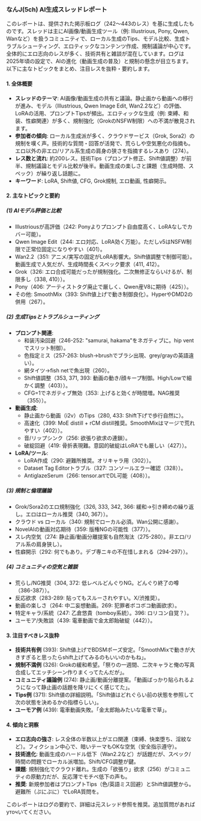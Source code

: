 ### なんJ(5ch) AI生成スレッドレポート

このレポートは、提供された掲示板ログ（242〜443のレス）を基に生成したものです。スレッドは主にAI画像/動画生成ツール（例: Illustrious, Pony, Qwen, Wanなど）を扱うコミュニティで、ローカル生成のTips、モデル比較、生成トラブルシューティング、エロティックなコンテンツ作成、規制議論が中心です。全体的にエロ志向のレスが多く、技術共有と雑談が混在しています。ログは2025年頃の設定で、AIの進化（動画生成の普及）と規制の懸念が目立ちます。以下に主なトピックをまとめ、注目レスを抜粋・要約します。

#### 1. 全体概要
- **スレッドのテーマ**: AI画像/動画生成の共有と議論。静止画から動画への移行が進み、モデル（Illustrious, Qwen Image Edit, Wan2.2など）の評価、LoRAの活用、プロンプトTipsが頻出。エロティックな生成（例: 束縛、和装、性癖関連）が多く、規制強化（GrokのNSFW制限）への不満が散見されます。
- **参加者の傾向**: ローカル生成派が多く、クラウドサービス（Grok, Sora2）の規制を嘆く声。技術的な質問・回答が活発で、荒らしや空気悪化の指摘も。エロ以外の非エロ/リアル系生成の肩身の狭さを指摘するレスあり（274）。
- **レス数と流れ**: 約200レス。技術Tips（プロンプト修正、Shift値調整）が前半、規制議論とモデル比較が後半。動画生成の楽しさと課題（生成時間、スペック）が繰り返し話題に。
- **キーワード**: LoRA, Shift値, CFG, Grok規制, エロ動画, 性癖開示。

#### 2. 主なトピックと要約
##### (1) AIモデル評価と比較
- Illustriousが高評価（242: Ponyよりプロンプト自由度高く、LoRAなしでカバー可能）。
- Qwen Image Edit（244: エロ対応、LoRA効く万能）。ただしv5はNSFW制限で正常位固定になりやすい（401）。
- Wan2.2（351: アニメ/実写の固定がLoRA影響大。Shift値調整で制御可能）。動画生成で人気だが、生成時間長くスペック要求（411, 412）。
- Grok（326: エロ合成可能だったが規制強化。二次無修正ならいけるが、制限多し（338, 410））。
- Pony（406: アーティストタグ廃止で厳しく、Qwen産V8に期待（425））。
- その他: SmoothMix（393: Shift値上げで動き制御良化）。HyperやDMD2の併用（267）。

##### (2) 生成Tipsとトラブルシューティング
- **プロンプト関連**:
  - 和装汚染回避（246-252: "samurai, hakama"をネガティブに。hip ventでスリット制御）。
  - 色指定ミス（257-263: blush→brushでブラシ出現、grey/grayの英語違い）。
  - 網タイツ→fish netで魚出現（260）。
  - Shift値調整（353, 371, 393: 動画の動き/顔キープ制御。High/Lowで細かく調整（403））。
  - CFG=1でネガティブ無効（353: 上げると効くが時間増。NAG推奨（355））。
- **動画生成**:
  - 静止画から動画（i2v）のTips（280, 433: Shift下げで歩行自然に）。
  - 高速化（399: MoE distill + rCM distill推奨。SmoothMixはマージで荒れやすい（402））。
  - 音/リップシンク（256: 欲張り欲求の連鎖）。
  - 破綻回避（419: 骨折表現難。意図的破綻はLoRAでも厳しい（427））。
- **LoRA/ツール**:
  - LoRA作成（290: 避難所推奨。オリキャラ用（302））。
  - Dataset Tag Editorトラブル（327: コンソールエラー確認（328））。
  - AntiglazeSerum（266: tensor.artでDL可能（408））。

##### (3) 規制と倫理議論
- Grok/Sora2のエロ規制強化（326, 333, 342, 366: 緩和→引き締めの繰り返し。エロはローカル推奨（340, 367））。
- クラウド vs ローカル（340: 規制でローカル必須。Wan公開に感謝）。
- NovelAIの動画対応期待（359: 版権NGの可能性（377））。
- スレ内空気（274: 静止画/動画分離提案も自然淘汰（275-280）。非エロ/リアル系の肩身狭し）。
- 性癖開示（292: 何でもあり。デブ専ニキの不在惜しまれる（294-297））。

##### (4) コミュニティの空気と雑談
- 荒らし/NG推奨（304, 372: 低レベルどんぐりNG。どんぐり終了の噂（386-387））。
- 反応欲求（283-289: 貼ってもスルーされやすい。X/渋推奨）。
- 動画の楽しさ（264: 中二妄想動画。269: 犯罪者ボコボコ動画欲求）。
- 特定キャラ/系統（247: 乙倉悠貴（tomboy系統）。396: ロリコン自覚？）。
- ユーモア/失敗談（439: 電車動画で金太郎飴破綻（442））。

#### 3. 注目すべきレス抜粋
- **技術共有例** (393): Shift値上げでBDSMポーズ安定。「SmoothMixで動きが大きすぎると思ったらshift上げてみるのもいいのかもね」。
- **規制不満例** (326): Grokの緩和希望。「祭りの一週間、二次キャラと俺の写真合成してエッチシーン作りまくってたんだが」。
- **コミュニティ議論例** (274): 静止画/動画分離提案。「動画ばっかり貼られるようになって静止画の話題を降リにくく感じてた」。
- **Tips例** (371): Shift値の詳細説明。「Shift値はどれぐらい前の状態を参照して次の状態を決めるかの指標らしい」。
- **ユーモア例** (439): 電車動画失敗。「金太郎飴みたいな電車で草」。

#### 4. 傾向と洞察
- **エロ志向の強さ**: レス全体の半数以上がエロ関連（束縛、快楽堕ち、淫紋など）。フィクション中心で、暗いテーマもOKな空気（安全指示遵守）。
- **技術進化**: 動画生成のハードル低下（Wan2.2など）が話題だが、スペック/時間の問題でローカル派増加。Shift/CFG調整が鍵。
- **課題**: 規制強化でクラウド離れ。生成の「欲張り」欲求（256）がコミュニティの原動力だが、反応薄でモチベ低下の声も。
- **推奨**: 新規参加者はプロンプトTips（色/英語ミス回避）とShift値調整から。避難所（ぷにぷに）でLoRA質問を。

このレポートはログの要約で、詳細は元スレッド参照を推奨。追加質問があれば уточいてください。
